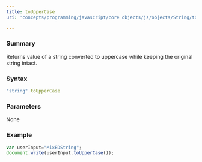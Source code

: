```yaml
---
title: toUpperCase
uri: 'concepts/programming/javascript/core objects/js/objects/String/toUpperCase'

---
```

### Summary

Returns value of a string converted to uppercase while keeping the original string intact.

### Syntax

``` js
"string".toUpperCase
```

### Parameters

None

### Example

``` js
var userInput="MixEDString";
document.write(userInput.toUpperCase());
```
